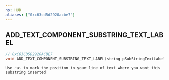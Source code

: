 ```yaml
---
ns: HUD
aliases: ["0xc63cd5d2920acbe7"]
---
```

## ADD_TEXT_COMPONENT_SUBSTRING_TEXT_LABEL

```c
// 0xC63CD5D2920ACBE7
void ADD_TEXT_COMPONENT_SUBSTRING_TEXT_LABEL(string pSubStringTextLabelToAdd);
```

```
Use ~a~ to mark the position in your line of text where you want this substring inserted
```
